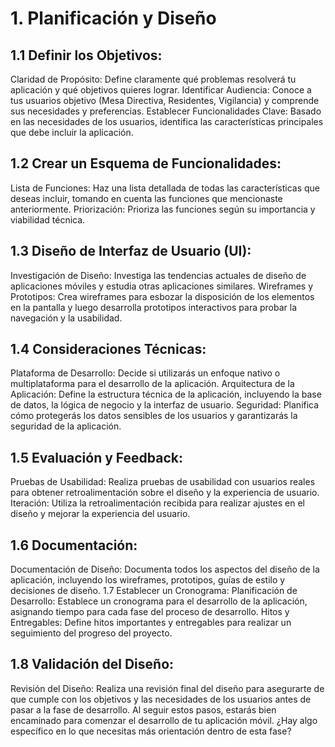 # 1. Planificación y Diseño
## 1.1 Definir los Objetivos:
Claridad de Propósito: Define claramente qué problemas resolverá tu aplicación y qué objetivos quieres lograr.
Identificar Audiencia: Conoce a tus usuarios objetivo (Mesa Directiva, Residentes, Vigilancia) y comprende sus necesidades y preferencias.
Establecer Funcionalidades Clave: Basado en las necesidades de los usuarios, identifica las características principales que debe incluir la aplicación.
## 1.2 Crear un Esquema de Funcionalidades:
Lista de Funciones: Haz una lista detallada de todas las características que deseas incluir, tomando en cuenta las funciones que mencionaste anteriormente.
Priorización: Prioriza las funciones según su importancia y viabilidad técnica.
## 1.3 Diseño de Interfaz de Usuario (UI):
Investigación de Diseño: Investiga las tendencias actuales de diseño de aplicaciones móviles y estudia otras aplicaciones similares.
Wireframes y Prototipos: Crea wireframes para esbozar la disposición de los elementos en la pantalla y luego desarrolla prototipos interactivos para probar la navegación y la usabilidad.
## 1.4 Consideraciones Técnicas:
Plataforma de Desarrollo: Decide si utilizarás un enfoque nativo o multiplataforma para el desarrollo de la aplicación.
Arquitectura de la Aplicación: Define la estructura técnica de la aplicación, incluyendo la base de datos, la lógica de negocio y la interfaz de usuario.
Seguridad: Planifica cómo protegerás los datos sensibles de los usuarios y garantizarás la seguridad de la aplicación.
## 1.5 Evaluación y Feedback:
Pruebas de Usabilidad: Realiza pruebas de usabilidad con usuarios reales para obtener retroalimentación sobre el diseño y la experiencia de usuario.
Iteración: Utiliza la retroalimentación recibida para realizar ajustes en el diseño y mejorar la experiencia del usuario.
## 1.6 Documentación:
Documentación de Diseño: Documenta todos los aspectos del diseño de la aplicación, incluyendo los wireframes, prototipos, guías de estilo y decisiones de diseño.
1.7 Establecer un Cronograma:
Planificación de Desarrollo: Establece un cronograma para el desarrollo de la aplicación, asignando tiempo para cada fase del proceso de desarrollo.
Hitos y Entregables: Define hitos importantes y entregables para realizar un seguimiento del progreso del proyecto.
## 1.8 Validación del Diseño:
Revisión del Diseño: Realiza una revisión final del diseño para asegurarte de que cumple con los objetivos y las necesidades de los usuarios antes de pasar a la fase de desarrollo.
Al seguir estos pasos, estarás bien encaminado para comenzar el desarrollo de tu aplicación móvil. ¿Hay algo específico en lo que necesitas más orientación dentro de esta fase?
